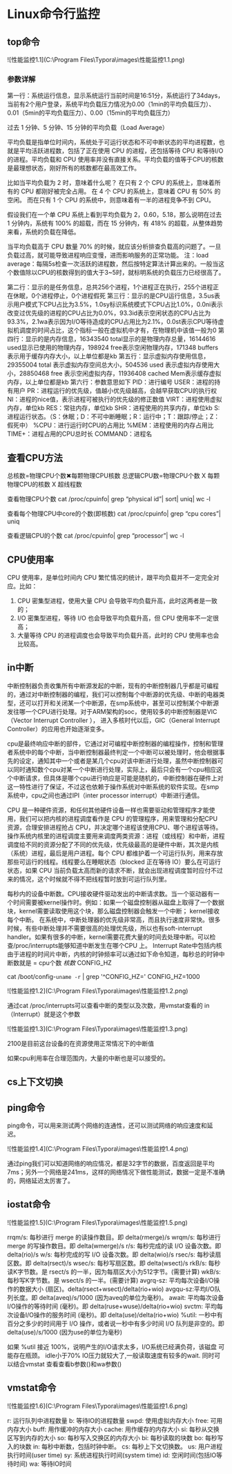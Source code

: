 # Linux命令行监控

## top命令

![性能监控1.1](C:\Program Files\Typora\images\性能监控1.1.png)

### 参数详解

第一行：系统运行信息，显示系统运行当前时间是16:51分，系统运行了34days，当前有2个用户登录，系统平均负载压力情况为0.00（1min的平均负载压力）、0.01（5min的平均负载压力）、0.00（15min的平均负载压力）

过去 1 分钟、5 分钟、15 分钟的平均负载（Load Average）

平均负载是指单位时间内，系统处于可运行状态和不可中断状态的平均进程数，也就是平均活跃进程数，包括了正在使用 CPU 的进程，还包括等待 CPU 和等待I/O 的进程。平均负载和 CPU 使用率并没有直接关系。平均负载的值等于CPU的核数是最理想状态，刚好所有的核数都在最高效工作。

比如当平均负载为 2 时，意味着什么呢？ 在只有 2 个 CPU 的系统上，意味着所有的 CPU 都刚好被完全占用。 在 4 个 CPU 的系统上，意味着 CPU 有 50% 的空闲。 而在只有 1 个 CPU 的系统中，则意味着有一半的进程竞争不到 CPU。

假设我们在一个单 CPU 系统上看到平均负载为 2，0.60，5.18，那么说明在过去 1 分钟内，系统有 100% 的超载，而在 15 分钟内，有 418% 的超载，从整体趋势来看，系统的负载在降低。

当平均负载高于 CPU 数量 70% 的时候，就应该分析排查负载高的问题了。一旦负载过高，就可能导致进程响应变慢，进而影响服务的正常功能。 注：load average：每隔5s检查一次活跃的进程数，然后按特定算法计算出来的。一般当这个数值除以CPU的核数得到的值大于3~5时，就标明系统的负载压力已经很高了。

第二行：显示的是任务信息，总共256个进程，1个进程正在执行，255个进程正在休眠，0个进程停止，0个进程假死 第三行：显示的是CPU运行信息，3.5us表示用户模式下CPU占比为3.5%，1.0sy标识系统模式下CPU占比1.0%，0.0ni表示改变过优先级的进程的CPU占比为0.0%，93.3id表示空闲状态的CPU占比为93.3%，2.1wa表示因为I/O等待造成的CPU占用比为2.1%，0.0st表示CPU等待虚拟机调度的时间占比，这个指标一般在虚拟机中才有，在物理机中该值一般为0 第四行：显示的是内存信息，16343540 total显示的是物理内存总量，16144616 used显示已使用的物理内存，198924 free表示空闲物理内存，171348 buffers 表示用于缓存内存大小，以上单位都是kb 第五行：显示虚拟内存使用信息，29355004 total 表示虚拟内存空间总大小，504536 used 表示虚拟内存使用大小，28850468 free 表示空闲虚拟内存，11936408 cached Mem表示缓存虚拟内存，以上单位都是kb 第六行：参数意思如下 PID：进行编号 USER：进程的持有用户 PR：进程运行的优先级，值越小优先级越高，会越早获取CPU的执行权 NI：进程的nice值，表示进程可被执行的优先级的修正数值 VIRT：进程使用虚拟内存，单位kb RES：常驻内存，单位kb SHR：进程使用的共享内存，单位kb S:进程运行状态。（S：休眠；D：不可中断睡眠；R：运行中；T：跟踪/停止；Z：假死中） %CPU：进行运行时CPU的占用比 %MEM：进程使用的内存占用比 TIME+：进程占用的CPU总时长 COMMAND：进程名



## 查看CPU方法

总核数=物理CPU个数✖每颗物理CPU核数 总逻辑CPU数=物理CPU个数 X 每颗物理CPU的核数 X 超线程数

查看物理CPU个数 cat /proc/cpuinfo| grep “physical id”| sort| uniq| wc -l

查看每个物理CPU中core的个数(即核数) cat /proc/cpuinfo| grep “cpu cores”| uniq

查看逻辑CPU的个数 cat /proc/cpuinfo| grep “processor”| wc -l



## CPU使用率

CPU 使用率，是单位时间内 CPU 繁忙情况的统计，跟平均负载并不一定完全对应。比如：

1.  CPU 密集型进程，使用大量 CPU 会导致平均负载升高，此时这两者是一致的；
2.  I/O 密集型进程，等待 I/O 也会导致平均负载升高，但 CPU 使用率不一定很高；
3.  大量等待 CPU 的进程调度也会导致平均负载升高，此时的 CPU 使用率也会比较高。



## in中断

中断控制器负责收集所有中断源发起的中断，现有的中断控制器几乎都是可编程的，通过对中断控制器的编程，我们可以控制每个中断源的优先级、中断的电器类型，还可以打开和关闭某一个中断源，在smp系统中，甚至可以控制某个中断源发往哪一个CPU进行处理。对于ARM架构的soc，使用较多的中断控制器是VIC（Vector Interrupt Controller ）， 进入多核时代以后，GIC（General Interrupt Controller）的应用也开始逐渐变多。

cpu是最终响应中断的部件，它通过对可编程中断控制器的编程操作，控制和管理者系统中的每个中断，当中断控制器最终判定一个中断可以被处理时，他会根据事先的设定，通知其中一个或者是某几个cpu对该中断进行处理，虽然中断控制器可以同时通知数个cpu对某一个中断进行处理，实际上，最后只会有一个cpu相应这个中断请求，但具体是哪个cpu进行响应是可能是随机的，中断控制器在硬件上对这一特性进行了保证，不过这也依赖于操作系统对中断系统的软件实现。在smp系统中，cpu之间也通过IPI（inter processor interrupt）中断进行通信。

CPU 是一种硬件资源，和任何其他硬件设备一样也需要驱动和管理程序才能使用，我们可以把内核的进程调度看作是 CPU 的管理程序，用来管理和分配CPU 资源，合理安排进程抢占 CPU，并决定哪个进程该使用CPU、哪个进程该等待。操作系统内核里的进程调度主要用来调度两类资源：进程（或线程）和中断，进程调度给不同的资源分配了不同的优先级，优先级最高的是硬件中断，其次是内核（系统）进程，最后是用户进程。每个 CPU 都维护着一个可运行队列，用来存放那些可运行的线程。线程要么在睡眠状态（blocked 正在等待 IO）要么在可运行状态，如果 CPU 当前负载太高而新的请求不断，就会出现进程调度暂时应付不过来的情况，这个时候就不得不把线程暂时放到可运行队列里。

每秒内的设备中断数。CPU接收硬件驱动发出的中断请求数。当一个驱动器有一个时间需要被kernel操作时。例如：如果一个磁盘控制器从磁盘上取得了一个数据块，kernel需要读取使用这个块，那么磁盘控制器会触发一个中断； kernel接收每个中断。 在系统中，中断处理器的优先级非常高，而且执行速度非常快。很多时候，有些中断处理并不需要很高的处理优先级，所以也有soft-interrupt handler。如果有很多的中断，kernel需要花费大量的时间去处理中断。可以检查/proc/interrupts能够知道中断发生在哪个CPU 上。 Interrupt Rate中包括内核由于进程的时间片中断，内核的时钟频率可以通过如下命令知道，每秒总的时钟中断数就是 = cpu个数 *核数* CONFIG_HZ

cat /boot/config-`uname -r` | grep '^CONFIG_HZ=' CONFIG_HZ=1000

![性能监控1.2](C:\Program Files\Typora\images\性能监控1.2.png)

通过cat /proc/interrupts可以查看中断的类型以及次数，用vmstat查看的 in（Interrupt）就是这个参数

![性能监控1.3](C:\Program Files\Typora\images\性能监控1.3.png)

2100是目前这台设备的在资源使用正常情况下的中断值

如果cpu利用率在合理范围内，大量的中断也是可以接受的。



## cs上下文切换

## ping命令

ping命令，可以用来测试两个网络的连通性，还可以测试网络的响应速度和延迟。

![性能监控1.4](C:\Program Files\Typora\images\性能监控1.4.png)

通过ping我们可以知道网络的响应情况，都是32字节的数据，百度返回是平均7ms；另外一个网络是241ms，这样的网络情况下做性能测试，数据一定是不准确的，网络延迟太厉害了。



## iostat命令

![性能监控1.5](C:\Program Files\Typora\images\性能监控1.5.png)

rrqm/s: 每秒进行 merge 的读操作数目。即 delta(rmerge)/s wrqm/s: 每秒进行 merge 的写操作数目。即 delta(wmerge)/s r/s: 每秒完成的读 I/O 设备次数。即 delta(rio)/s w/s: 每秒完成的写 I/O 设备次数。即 delta(wio)/s rsec/s: 每秒读扇区数。即 delta(rsect)/s wsec/s: 每秒写扇区数。即 delta(wsect)/s rkB/s: 每秒读K字节数。是 rsect/s 的一半，因为每扇区大小为512字节。(需要计算) wkB/s: 每秒写K字节数。是 wsect/s 的一半。(需要计算) avgrq-sz: 平均每次设备I/O操作的数据大小 (扇区)。delta(rsect+wsect)/delta(rio+wio) avgqu-sz:平均I/O队列长度。即 delta(aveq)/s/1000 (因为aveq的单位为毫秒)。 await: 平均每次设备I/O操作的等待时间 (毫秒)。即 delta(ruse+wuse)/delta(rio+wio) svctm: 平均每次设备I/O操作的服务时间 (毫秒)。即 delta(use)/delta(rio+wio) %util: 一秒中有百分之多少的时间用于 I/O 操作，或者说一秒中有多少时间 I/O 队列是非空的。即 delta(use)/s/1000 (因为use的单位为毫秒)

如果 %util 接近 100%，说明产生的I/O请求太多，I/O系统已经满负荷，该磁盘 可能存在瓶颈。 idle小于70% IO压力就较大了,一般读取速度有较多的wait. 同时可以结合vmstat 查看查看b参数()和wa参数()



## vmstat命令

![性能监控1.6](C:\Program Files\Typora\images\性能监控1.6.png)

r: 运行队列中进程数量 b: 等待IO的进程数量
swpd: 使用虚拟内存大小 free: 可用内存大小 buff: 用作缓冲的内存大小 cache: 用作缓存的内存大小 si: 每秒从交换区写到内存的大小 so: 每秒写入交换区的内存大小 bi: 每秒读取的块数 bo: 每秒写入的块数 in: 每秒中断数，包括时钟中断。 cs: 每秒上下文切换数。 us: 用户进程执行时间(user time) sy: 系统进程执行时间(system time) id: 空闲时间(包括IO等待时间) wa: 等待IO时间